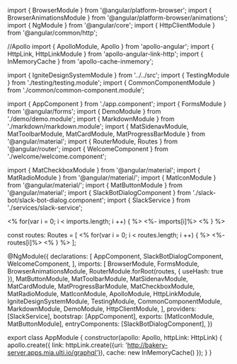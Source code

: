 import { BrowserModule } from '@angular/platform-browser';
import { BrowserAnimationsModule } from '@angular/platform-browser/animations';
import { NgModule } from '@angular/core';
import { HttpClientModule } from '@angular/common/http';

//Apollo
import { ApolloModule, Apollo } from 'apollo-angular';
import { HttpLink, HttpLinkModule } from 'apollo-angular-link-http';
import { InMemoryCache } from 'apollo-cache-inmemory';

import { IgniteDesignSystemModule } from '../../src';
import { TestingModule } from './testing/testing.module';
import { CommonComponentModule } from './common/common-component.module';

import { AppComponent } from './app.component';
import { FormsModule } from '@angular/forms';
import { DemoModule } from './demo/demo.module';
import { MarkdownModule } from './markdown/markdown.module';
import { MatSidenavModule, MatToolbarModule, MatCardModule, MatProgressBarModule } from '@angular/material';
import { RouterModule, Routes } from '@angular/router';
import { WelcomeComponent } from './welcome/welcome.component';

import { MatCheckboxModule } from '@angular/material';
import { MatRadioModule } from '@angular/material/';
import { MatIconModule } from '@angular/material/';
import { MatButtonModule } from '@angular/material';
import { SlackBotDialogComponent } from './slack-bot/slack-bot-dialog.component';
import { SlackService } from './services/slack-service';

<% for(var i = 0; i < imports.length; i ++) { %> <%- imports[i]%> 
<% } %>

const routes: Routes = [
    <% for(var i = 0; i < routes.length; i ++) { %> <%- routes[i]%> 
    <% } %>
];

@NgModule({
    declarations: [
        AppComponent,
        SlackBotDialogComponent,
        WelcomeComponent,
    ],
    imports: [
        BrowserModule,
        FormsModule,
        BrowserAnimationsModule,
        RouterModule.forRoot(routes, {
            useHash: true
        }),
        MatButtonModule,
        MatToolbarModule,
        MatSidenavModule,
        MatCardModule,
        MatProgressBarModule,
        MatCheckboxModule,
        MatRadioModule,
        MatIconModule,
        ApolloModule,
        HttpLinkModule,
        IgniteDesignSystemModule,
        TestingModule,
        CommonComponentModule,
        MarkdownModule,
        DemoModule,
        HttpClientModule,
    ],
    providers: [SlackService],
    bootstrap: [AppComponent],
    exports: [MatIconModule, MatButtonModule], 
    entryComponents: [SlackBotDialogComponent],
})

export class AppModule {
    constructor(apollo: Apollo, httpLink: HttpLink) {
        apollo.create({
            link: httpLink.create({uri: 'http://bakery-server.apps.mia.ulti.io/graphql'}),
            cache: new InMemoryCache()
        });
    }
}